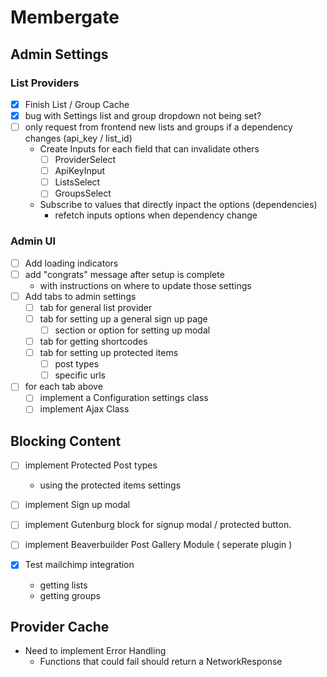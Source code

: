 # Membergate

## Admin Settings

### List Providers
- [x] Finish List / Group Cache
- [x] bug with Settings list and group dropdown not being set?
- [ ] only request from frontend new lists and groups if a dependency changes (api_key / list_id)
	- Create Inputs for each field that can invalidate others
		- [ ] ProviderSelect
		- [ ] ApiKeyInput
		- [ ] ListsSelect
		- [ ] GroupsSelect
	- Subscribe to values that directly inpact the options (dependencies)
		- refetch inputs options when dependency change
### Admin UI
- [ ] Add loading indicators
- [ ] add "congrats" message after setup is complete
	- with instructions on where to update those settings
- [ ] Add tabs to admin settings
	- [ ] tab for general list provider
	- [ ] tab for setting up a general sign up page
		- [ ] section or option for setting up modal
	- [ ] tab for getting shortcodes
	- [ ] tab for setting up protected items
		- [ ] post types
		- [ ] specific urls
- [ ] for each tab above
	- [ ] implement a Configuration settings class
	- [ ] implement Ajax Class

## Blocking Content
- [ ] implement Protected Post types
	- using the protected items settings
- [ ] implement Sign up modal
- [ ] implement Gutenburg block for signup modal / protected button.
- [ ] implement Beaverbuilder Post Gallery Module ( seperate plugin )

- [x] Test mailchimp integration 
	 - getting lists
	 - getting groups
	
## Provider Cache

- Need to implement Error Handling
	- Functions that could fail should return a NetworkResponse

